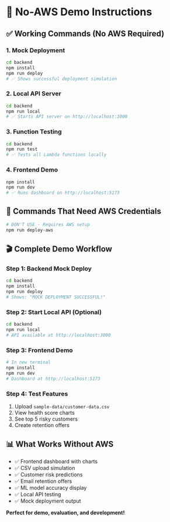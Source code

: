 # 🎯 No-AWS Demo Instructions

## ✅ Working Commands (No AWS Required)

### 1. Mock Deployment
```bash
cd backend
npm install
npm run deploy
# ✅ Shows successful deployment simulation
```

### 2. Local API Server
```bash
cd backend
npm run local
# ✅ Starts API server on http://localhost:3000
```

### 3. Function Testing
```bash
cd backend
npm run test
# ✅ Tests all Lambda functions locally
```

### 4. Frontend Demo
```bash
npm install
npm run dev
# ✅ Runs dashboard on http://localhost:5173
```

## 🚫 Commands That Need AWS Credentials

```bash
# DON'T USE - Requires AWS setup
npm run deploy-aws
```

## 🎬 Complete Demo Workflow

### Step 1: Backend Mock Deploy
```bash
cd backend
npm install
npm run deploy
# Shows: "MOCK DEPLOYMENT SUCCESSFUL!"
```

### Step 2: Start Local API (Optional)
```bash
cd backend
npm run local
# API available at http://localhost:3000
```

### Step 3: Frontend Demo
```bash
# In new terminal
npm install
npm run dev
# Dashboard at http://localhost:5173
```

### Step 4: Test Features
1. Upload `sample-data/customer-data.csv`
2. View health score charts
3. See top 5 risky customers
4. Create retention offers

## 📊 What Works Without AWS
- ✅ Frontend dashboard with charts
- ✅ CSV upload simulation
- ✅ Customer risk predictions
- ✅ Email retention offers
- ✅ ML model accuracy display
- ✅ Local API testing
- ✅ Mock deployment output

**Perfect for demo, evaluation, and development!**